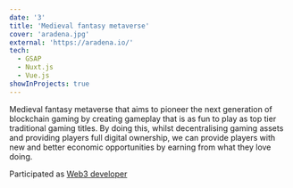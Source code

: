 ```yaml
---
date: '3'
title: 'Medieval fantasy metaverse'
cover: 'aradena.jpg'
external: 'https://aradena.io/'
tech:
  - GSAP
  - Nuxt.js
  - Vue.js
showInProjects: true
---
```


Medieval fantasy metaverse that aims to pioneer the next generation of blockchain gaming by creating gameplay that is as fun to play as top tier traditional gaming titles. By doing this, whilst decentralising gaming assets and providing players full digital ownership, we can provide players with new and better economic opportunities by earning from what they love doing.

Participated as [Web3 developer]()
